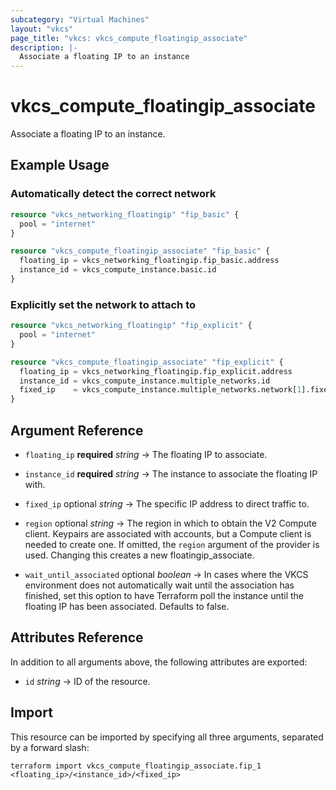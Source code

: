 ```yaml
---
subcategory: "Virtual Machines"
layout: "vkcs"
page_title: "vkcs: vkcs_compute_floatingip_associate"
description: |-
  Associate a floating IP to an instance
---
```


# vkcs_compute_floatingip_associate

Associate a floating IP to an instance.

## Example Usage
### Automatically detect the correct network
```terraform
resource "vkcs_networking_floatingip" "fip_basic" {
  pool = "internet"
}

resource "vkcs_compute_floatingip_associate" "fip_basic" {
  floating_ip = vkcs_networking_floatingip.fip_basic.address
  instance_id = vkcs_compute_instance.basic.id
}
```

### Explicitly set the network to attach to
```terraform
resource "vkcs_networking_floatingip" "fip_explicit" {
  pool = "internet"
}

resource "vkcs_compute_floatingip_associate" "fip_explicit" {
  floating_ip = vkcs_networking_floatingip.fip_explicit.address
  instance_id = vkcs_compute_instance.multiple_networks.id
  fixed_ip    = vkcs_compute_instance.multiple_networks.network[1].fixed_ip_v4
}
```
## Argument Reference
- `floating_ip` **required** *string* &rarr;  The floating IP to associate.

- `instance_id` **required** *string* &rarr;  The instance to associate the floating IP with.

- `fixed_ip` optional *string* &rarr;  The specific IP address to direct traffic to.

- `region` optional *string* &rarr;  The region in which to obtain the V2 Compute client. Keypairs are associated with accounts, but a Compute client is needed to create one. If omitted, the `region` argument of the provider is used. Changing this creates a new floatingip_associate.

- `wait_until_associated` optional *boolean* &rarr;  In cases where the VKCS environment does not automatically wait until the association has finished, set this option to have Terraform poll the instance until the floating IP has been associated. Defaults to false.


## Attributes Reference
In addition to all arguments above, the following attributes are exported:
- `id` *string* &rarr;  ID of the resource.



## Import

This resource can be imported by specifying all three arguments, separated by a forward slash:
```shell
terraform import vkcs_compute_floatingip_associate.fip_1 <floating_ip>/<instance_id>/<fixed_ip>
```
